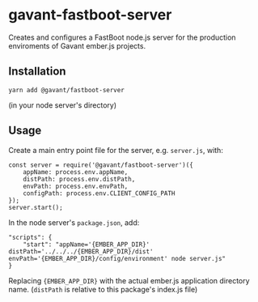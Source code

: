 gavant-fastboot-server
==============================================================================
Creates and configures a FastBoot node.js server for the production enviroments of Gavant ember.js projects.

Installation
------------------------------------------------------------------------------
```
yarn add @gavant/fastboot-server
```
(in your node server's directory)

Usage
------------------------------------------------------------------------------
Create a main entry point file for the server, e.g. `server.js`, with:
```
const server = require('@gavant/fastboot-server')({
    appName: process.env.appName,
    distPath: process.env.distPath,
    envPath: process.env.envPath,
    configPath: process.env.CLIENT_CONFIG_PATH
});
server.start();
```

In the node server's `package.json`, add:
```
"scripts": {
    "start": "appName='{EMBER_APP_DIR}' distPath='../../../{EMBER_APP_DIR}/dist' envPath='{EMBER_APP_DIR}/config/environment' node server.js"
}
```
Replacing `{EMBER_APP_DIR}` with the actual ember.js application directory name. (`distPath` is relative to this package's index.js file)
